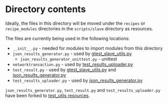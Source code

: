 # Directory contents

Ideally, the files in this directory will be moved under the `recipes` or
`recipe_modules` directories in the `scripts/slave` directory as resources.

The files are currently being used in the following locations:

* `__init__.py` - needed for modules to import modules from this directory
* `json_results_generator.py` - used by [gtest\_slave\_utils.py][1]
  * `json_results_generator_unittest.py` - unittest
* `networktransaction.py` - used by [test\_results\_uploader.py][2]
* `test_result.py` - used by [gtest\_slave\_utils.py][1] and
  [json\_results\_generator.py][3]
* `test_results_uploader.py` - used by [json\_results\_generator.py][3]

`json_results_generator.py`, `test_result.py` and `test_results_uploader.py`
have been forked to [test\_utils resources][4].

[1]: /scripts/slave/gtest_slave_utils.py
[2]: ./test_results_uploader.py
[3]: ./json_results_generator.py
[4]: /scripts/slave/recipe_modules/test_utils/resources
